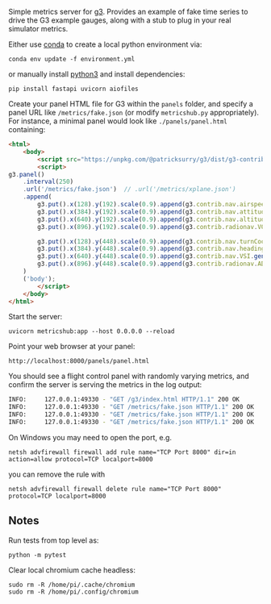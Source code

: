 Simple metrics server for [g3](https://github.com/patricksurry/g3).
Provides an example of fake time series to drive the G3 example gauges,
along with a stub to plug in your real simulator metrics.

Either use [conda](https://docs.conda.io/en/latest/miniconda.html) to create a local
python environment via:

    conda env update -f environment.yml

or manually install [python3](https://www.python.org/downloads/) and install dependencies:

    pip install fastapi uvicorn aiofiles

Create your panel HTML file for G3 within the `panels` folder,
and specify a panel URL like `/metrics/fake.json` (or modify `metricshub.py` appropriately).
For instance, a minimal panel would look like `./panels/panel.html` containing:

```html
<html>
    <body>
        <script src="https://unpkg.com/@patricksurry/g3/dist/g3-contrib.min.js"></script>
        <script>
g3.panel()
    .interval(250)
    .url('/metrics/fake.json')  // .url('/metrics/xplane.json')
    .append(
        g3.put().x(128).y(192).scale(0.9).append(g3.contrib.nav.airspeed.DHC2()),
        g3.put().x(384).y(192).scale(0.9).append(g3.contrib.nav.attitude.generic()),
        g3.put().x(640).y(192).scale(0.9).append(g3.contrib.nav.altitude.generic()),
        g3.put().x(896).y(192).scale(0.9).append(g3.contrib.radionav.VOR.generic()),

        g3.put().x(128).y(448).scale(0.9).append(g3.contrib.nav.turnCoordinator.generic()),
        g3.put().x(384).y(448).scale(0.9).append(g3.contrib.nav.heading.generic()),
        g3.put().x(640).y(448).scale(0.9).append(g3.contrib.nav.VSI.generic()),
        g3.put().x(896).y(448).scale(0.9).append(g3.contrib.radionav.ADF.generic()),
    )
    ('body');
        </script>
    </body>
</html>
```

Start the server:

    uvicorn metricshub:app --host 0.0.0.0 --reload

Point your web browser at your panel:

    http://localhost:8000/panels/panel.html

You should see a flight control panel with randomly varying metrics,
and confirm the server is serving the metrics in the log output:

```sh
INFO:     127.0.0.1:49330 - "GET /g3/index.html HTTP/1.1" 200 OK
INFO:     127.0.0.1:49330 - "GET /metrics/fake.json HTTP/1.1" 200 OK
INFO:     127.0.0.1:49330 - "GET /metrics/fake.json HTTP/1.1" 200 OK
INFO:     127.0.0.1:49330 - "GET /metrics/fake.json HTTP/1.1" 200 OK
```


On Windows you may need to open the port, e.g.

    netsh advfirewall firewall add rule name="TCP Port 8000" dir=in action=allow protocol=TCP localport=8000

you can remove the rule with

    netsh advfirewall firewall delete rule name="TCP Port 8000" protocol=TCP localport=8000

Notes
---

Run tests from top level as:

    python -m pytest

Clear local chromium cache headless:

    sudo rm -R /home/pi/.cache/chromium
    sudo rm -R /home/pi/.config/chromium







